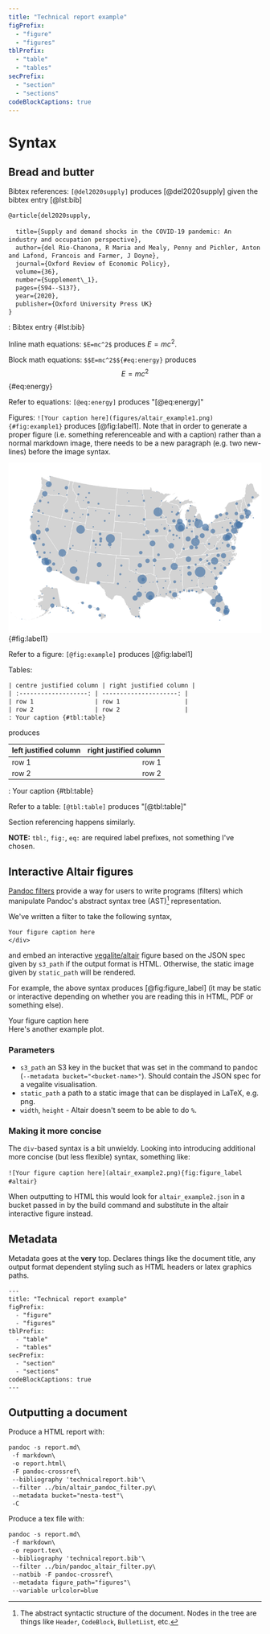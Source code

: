 ```yaml
---
title: "Technical report example"
figPrefix:
  - "figure"
  - "figures"
tblPrefix:
  - "table"
  - "tables"
secPrefix:
  - "section"
  - "sections"
codeBlockCaptions: true
---
```


# Syntax

## Bread and butter

Bibtex references: `[@del2020supply]` produces [@del2020supply] given the bibtex entry [@lst:bib]


```
@article{del2020supply,

  title={Supply and demand shocks in the COVID-19 pandemic: An industry and occupation perspective},
  author={del Rio-Chanona, R Maria and Mealy, Penny and Pichler, Anton and Lafond, Francois and Farmer, J Doyne},
  journal={Oxford Review of Economic Policy},
  volume={36},
  number={Supplement\_1},
  pages={S94--S137},
  year={2020},
  publisher={Oxford University Press UK}
}
```
: Bibtex entry {#lst:bib}

Inline math equations:  `$E=mc^2$` produces $E=mc^2$.

Block math equations: `$$E=mc^2$${#eq:energy}` produces $$E=mc^2$${#eq:energy}

Refer to equations: `[@eq:energy]` produces "[@eq:energy]"

Figures: `![Your caption here](figures/altair_example1.png){#fig:example1}` produces [@fig:label1]. Note that in order to generate a proper figure (i.e. something referenceable and with a caption) rather than a normal markdown image, there needs to be a new paragraph (e.g. two new-lines) before the image syntax.


![Your caption here](figures/altair_example1.png){#fig:label1}

Refer to a figure: `[@fig:example]` produces [@fig:label1]

Tables:

```
| centre justified column | right justified column |
| :-------------------: | ---------------------: |
| row 1                 | row 1                  |
| row 2                 | row 2                  |
: Your caption {#tbl:table}
```

produces

| left justified column | right justified column |
| --------------------- | ---------------------: |
| row 1                 | row 1                  |
| row 2                 | row 2                  |
: Your caption {#tbl:table}

Refer to a table: `[@tbl:table]` produces "[@tbl:table]"

Section referencing happens similarly.

**NOTE:** `tbl:`, `fig:`, `eq:` are required label prefixes, not something I've chosen.

## Interactive Altair figures

[Pandoc filters](https://pandoc.org/filters.html) provide a way for users to write programs (filters) which manipulate Pandoc's abstract syntax tree (AST)[^ast] representation.

[^ast]: The abstract syntactic structure of the document. Nodes in the tree are things like `Header`, `CodeBlock`, `BulletList`, etc.

We've written a filter to take the following syntax,

```<div class=altair s3_path="altair_example1.json" static_path="altair_example1.png" id="fig:figure_label">
Your figure caption here
</div>
```

and embed an interactive [vegalite/altair](https://altair-viz.github.io/index.html) figure based on the JSON spec given by `s3_path`  if the output format is HTML. Otherwise, the static image given by `static_path` will be rendered.

For example, the above syntax produces [@fig:figure_label] (it may be static or interactive depending on whether you are reading this in HTML, PDF or something else).

<div class=altair s3_path="altair_example1.json" static_path="altair_example1.png" id="fig:figure_label">
Your figure caption here
</div>

<div class=altair s3_path="altair_example2.json" static_path="altair_example2.png" id="fig:figure_label2">
Here's another example plot.
</div>

### Parameters

* `s3_path` an S3 key in the bucket that was set in the command to pandoc (`--metadata bucket="<bucket-name>"`). Should contain the JSON spec for a vegalite visualisation.
* `static_path` a path to a static image that can be displayed in LaTeX, e.g. png.
* `width`, `height` - Altair doesn't seem to be able to do `%`.

### Making it more concise

The `div`-based syntax is a bit unwieldy.
Looking into introducing additional more concise (but less flexible) syntax, something like:

`![Your figure caption here](altair_example2.png){fig:figure_label #altair}`

When outputting to HTML this would look for `altair_example2.json` in a bucket passed in by the build command and substitute in the altair interactive figure instead.

## Metadata

Metadata goes at the **very** top. Declares things like the document title, any output format dependent styling such as HTML headers or latex graphics paths.
```
---
title: "Technical report example"
figPrefix:
  - "figure"
  - "figures"
tblPrefix:
  - "table"
  - "tables"
secPrefix:
  - "section"
  - "sections"
codeBlockCaptions: true
---
```

## Outputting a document

Produce a HTML report with:

```shell
pandoc -s report.md\
 -f markdown\
 -o report.html\
 -F pandoc-crossref\
 --bibliography 'technicalreport.bib'\
 --filter ../bin/altair_pandoc_filter.py\
 --metadata bucket="nesta-test"\
 -C
```

Produce a tex file with:

```shell
pandoc -s report.md\
 -f markdown\
 -o report.tex\
 --bibliography 'technicalreport.bib'\
 --filter ../bin/pandoc_altair_filter.py\
 --natbib -F pandoc-crossref\
 --metadata figure_path="figures"\
 --variable urlcolor=blue
```
